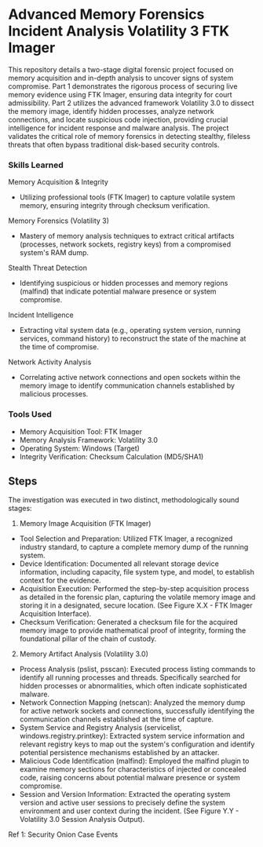 # Advanced Memory Forensics Incident Analysis Volatility 3 FTK Imager

This repository details a two-stage digital forensic project focused on memory acquisition and in-depth analysis to uncover signs of system compromise. Part 1 demonstrates the rigorous process of securing live memory evidence using FTK Imager, ensuring data integrity for court admissibility. Part 2 utilizes the advanced framework Volatility 3.0 to dissect the memory image, identify hidden processes, analyze network connections, and locate suspicious code injection, providing crucial intelligence for incident response and malware analysis. The project validates the critical role of memory forensics in detecting stealthy, fileless threats that often bypass traditional disk-based security controls.

### Skills Learned

Memory Acquisition & Integrity
- Utilizing professional tools (FTK Imager) to capture volatile system memory, ensuring integrity through checksum verification.

Memory Forensics (Volatility 3)
- Mastery of memory analysis techniques to extract critical artifacts (processes, network sockets, registry keys) from a compromised system's RAM dump.

Stealth Threat Detection
- Identifying suspicious or hidden processes and memory regions (malfind) that indicate potential malware presence or system compromise.

Incident Intelligence
- Extracting vital system data (e.g., operating system version, running services, command history) to reconstruct the state of the machine at the time of compromise.

Network Activity Analysis
- Correlating active network connections and open sockets within the memory image to identify communication channels established by malicious processes.

### Tools Used

- Memory Acquisition Tool: FTK Imager
- Memory Analysis Framework: Volatility 3.0
- Operating System: Windows (Target)
- Integrity Verification: Checksum Calculation (MD5/SHA1)

## Steps

The investigation was executed in two distinct, methodologically sound stages:

1. Memory Image Acquisition (FTK Imager)

- Tool Selection and Preparation: Utilized FTK Imager, a recognized industry standard, to capture a complete memory dump of the running system.
- Device Identification: Documented all relevant storage device information, including capacity, file system type, and model, to establish context for the evidence.
- Acquisition Execution: Performed the step-by-step acquisition process as detailed in the forensic plan, capturing the volatile memory image and storing it in a designated, secure location. (See Figure X.X - FTK Imager Acquisition Interface).
- Checksum Verification: Generated a checksum file for the acquired memory image to provide mathematical proof of integrity, forming the foundational pillar of the chain of custody.

2. Memory Artifact Analysis (Volatility 3.0)

- Process Analysis (pslist, psscan): Executed process listing commands to identify all running processes and threads. Specifically searched for hidden processes or abnormalities, which often indicate sophisticated malware.
- Network Connection Mapping (netscan): Analyzed the memory dump for active network sockets and connections, successfully identifying the communication channels established at the time of capture.
- System Service and Registry Analysis (servicelist, windows.registry.printkey): Extracted system service information and relevant registry keys to map out the system's configuration and identify potential persistence mechanisms established by an attacker.
- Malicious Code Identification (malfind): Employed the malfind plugin to examine memory sections for characteristics of injected or concealed code, raising concerns about potential malware presence or system compromise.
- Session and Version Information: Extracted the operating system version and active user sessions to precisely define the system environment and user context during the incident. (See Figure Y.Y - Volatility 3.0 Session Analysis Output).

Ref 1: Security Onion Case Events

